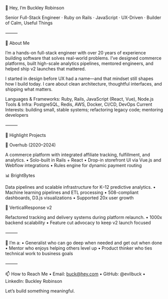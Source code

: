 👋 Hey, I’m Buckley Robinson

Senior Full-Stack Engineer · Ruby on Rails · JavaScript · UX-Driven · Builder of Calm, Useful Things

⸻

🧠 About Me

I’m a hands-on full-stack engineer with over 20 years of experience building software that solves real-world problems. I’ve designed commerce platforms, built high-scale analytics pipelines, mentored engineers, and helped ship v2 launches that mattered.

I started in design before UX had a name—and that mindset still shapes how I build today. I care about clean architecture, thoughtful interfaces, and shipping what matters.

Languages & Frameworks: Ruby, Rails, JavaScript (React, Vue), Node.js
Tools & Infra: PostgreSQL, Redis, AWS, Docker, CI/CD, DevOps
Current Interests: building small, stable systems; refactoring legacy code; mentoring developers

⸻

🚀 Highlight Projects

🛒 Overhub (2020–2024)

A commerce platform with integrated affiliate tracking, fulfillment, and analytics.
	•	Solo-built in Rails + React
	•	Drop-in storefront UI via Vue.js and Webflow integrations
	•	Rules engine for dynamic payment routing

📊 BrightBytes

Data pipelines and scalable infrastructure for K–12 predictive analytics.
	•	Machine learning pipelines and ETL processing
	•	508-compliant dashboards, D3.js visualizations
	•	Supported 20x user growth

💌 VerticalResponse v2

Refactored tracking and delivery systems during platform relaunch.
	•	1000x backend scalability
	•	Feature cut advocacy to keep v2 launch focused

⸻

🧩 I’m a:
	•	Generalist who can go deep when needed and get out when done
	•	Mentor who enjoys helping others level up
	•	Product thinker who ties technical work to business goals

⸻

📫 How to Reach Me
	•	Email: buck@hey.com
	•	GitHub: @evilbuck
	•	LinkedIn: Buckley Robinson

Let’s build something meaningful.
